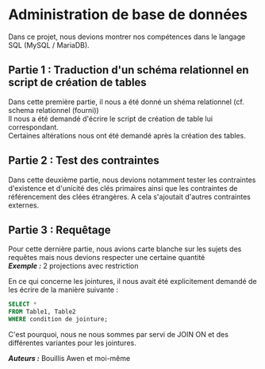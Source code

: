# Administration de base de données

Dans ce projet, nous devions montrer nos compétences dans le langage SQL (MySQL / MariaDB).

## Partie 1 : Traduction d'un schéma relationnel en script de création de tables  

Dans cette première partie, il nous a été donné un shéma relationnel (cf. schema relationnel (fourni))  
Il nous a été demandé d'écrire le script de création de table lui correspondant.  
Certaines altérations nous ont été demandé après la création des tables.

## Partie 2 : Test des contraintes 

Dans cette deuxième partie, nous devions notamment tester les contraintes d'existence et d'unicité des clés primaires ainsi que les contraintes de référencement des clées étrangères. A cela s'ajoutait d'autres contraintes externes.

## Partie 3 : Requêtage
Pour cette dernière partie, nous avions carte blanche sur les sujets des requêtes mais nous devions respecter une certaine quantité  
***Exemple :*** 2 projections avec restriction

En ce qui concerne les jointures, il nous avait été explicitement demandé de les écrire de la manière suivante :  
```sql
SELECT *
FROM Table1, Table2
WHERE condition de jointure;
```
C'est pourquoi, nous ne nous sommes par servi de JOIN ON et des différentes variantes pour les jointures.

***Auteurs :***
Bouillis Awen et moi-même
